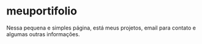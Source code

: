 # meuportifolio
Nessa pequena e simples página, está meus projetos, email para contato e algumas outras informações.
